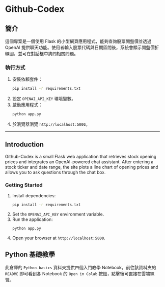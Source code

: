 # Github-Codex

## 簡介
這個專案是一個使用 Flask 的小型網頁應用程式，能夠查詢股票開盤價並透過 OpenAI 提供聊天功能。使用者輸入股票代碼與日期區間後，系統會顯示開盤價折線圖，並可在對話框中詢問相關問題。

### 執行方式
1. 安裝依賴套件：
   ```bash
   pip install -r requirements.txt
   ```
2. 設定 `OPENAI_API_KEY` 環境變數。
3. 啟動應用程式：
   ```bash
   python app.py
   ```
4. 於瀏覽器瀏覽 `http://localhost:5000`。

---

## Introduction
Github-Codex is a small Flask web application that retrieves stock opening prices and integrates an OpenAI-powered chat assistant. After entering a stock ticker and date range, the site plots a line chart of opening prices and allows you to ask questions through the chat box.

### Getting Started
1. Install dependencies:
   ```bash
   pip install -r requirements.txt
   ```
2. Set the `OPENAI_API_KEY` environment variable.
3. Run the application:
   ```bash
   python app.py
   ```
4. Open your browser at `http://localhost:5000`.

## Python 基礎教學
此倉庫的 `Python-basics` 資料夾提供四個入門教學 Notebook。前往該資料夾的 `README` 即可看到各 Notebook 的 `Open in Colab` 按鈕，點擊後可直接在雲端練習。
